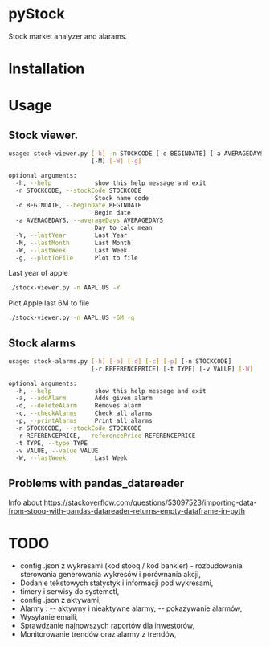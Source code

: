 # pyStock
Stock market analyzer and alarams.

# Installation 

# Usage

## Stock viewer.

```bash
usage: stock-viewer.py [-h] -n STOCKCODE [-d BEGINDATE] [-a AVERAGEDAYS] [-Y]
                       [-M] [-W] [-g]

optional arguments:
  -h, --help            show this help message and exit
  -n STOCKCODE, --stockCode STOCKCODE
                        Stock name code
  -d BEGINDATE, --beginDate BEGINDATE
                        Begin date
  -a AVERAGEDAYS, --averageDays AVERAGEDAYS
                        Day to calc mean
  -Y, --lastYear        Last Year
  -M, --lastMonth       Last Month
  -W, --lastWeek        Last Week
  -g, --plotToFile      Plot to file
```

Last year of apple 
```bash
./stock-viewer.py -n AAPL.US -Y
```

Plot Apple last 6M to file
```bash
./stock-viewer.py -n AAPL.US -6M -g
```


## Stock alarms

```bash
usage: stock-alarms.py [-h] [-a] [-d] [-c] [-p] [-n STOCKCODE]
                       [-r REFERENCEPRICE] [-t TYPE] [-v VALUE] [-W]

optional arguments:
  -h, --help            show this help message and exit
  -a, --addAlarm        Adds given alarm
  -d, --deleteAlarm     Removes alarm
  -c, --checkAlarms     Check all alarms
  -p, --printAlarms     Print all alarms
  -n STOCKCODE, --stockCode STOCKCODE
  -r REFERENCEPRICE, --referencePrice REFERENCEPRICE
  -t TYPE, --type TYPE
  -v VALUE, --value VALUE
  -W, --lastWeek        Last Week
```


## Problems with pandas_datareader
Info about
https://stackoverflow.com/questions/53097523/importing-data-from-stooq-with-pandas-datareader-returns-empty-dataframe-in-pyth

# TODO
- config .json z wykresami (kod stooq / kod bankier) - rozbudowania sterowania generowania wykresów i porównania akcji,
- Dodanie tekstowych statystyk i informacji pod wykresami,
- timery i serwisy do systemctl,
- config .json z aktywami,
- Alarmy : 
 -- aktywny i nieaktywne alarmy,
 -- pokazywanie alarmów,
- Wysyłanie emaili,
- Sprawdzanie najnowszych raportów dla inwestorów,
- Monitorowanie trendów oraz alarmy z trendów,

